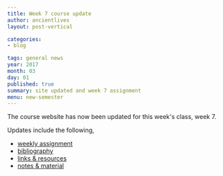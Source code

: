 ```yaml
---
title: Week 7 course update
author: ancientlives
layout: post-vertical

categories:
- blog

tags: general news
year: 2017
month: 03
day: 01
published: true
summary: site updated and week 7 assignment
menu: new-semester
---
```


The course website has now been updated for this week's class, week 7.

Updates include the following,

* [weekly assignment](/weekly_assignment)
* [bibliography](/bibliography)
* [links & resources](/links)
* [notes & material](/notes)
